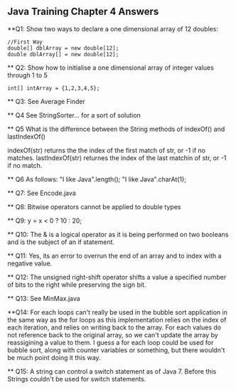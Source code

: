## Java Training Chapter 4 Answers

**Q1: Show two ways to declare a one dimensional array of 12 doubles:

	//First Way
	double[] dblArray = new double[12];
	double dblArray[] = new double[12];

** Q2: Show how to initialise a one dimensional array of integer values through 1 to 5

	int[] intArray = {1,2,3,4,5};
	
** Q3: See Average Finder

** Q4 See StringSorter... for a sort of solution

** Q5 What is the difference between the String methods of indexOf() and lastIndexOf()

indexOf(str) returns the the index of the first match of str, or -1 if no matches. lastIndexOf(str) returnes the index of the last matchin of str, or -1 if no match.

** Q6 As follows:
	"I like Java".length();
	"I like Java".charAt(1);
	
** Q7: See Encode.java

** Q8: Bitwise operators cannot be applied to double types

** Q9: y = x < 0 ? 10 : 20;

** Q10: The & is a logical operator as it is being performed on two booleans and is the subject of an if statement.

** Q11: Yes, its an error to overrun the end of an array and to index with a negative value.

** Q12: The unsigned right-shift operator shifts a value a specified number of bits to the right while preserving the sign bit.

** Q13: See MinMax.java

**Q14: For each loops can't really be used in the bubble sort application in the same way as the for loops as this implementation relies on the index of each iteration, and relies on writing back to the array. For each values do not reference back to the original array, so we can't update the array by reassigining a value to them. I guess a for each loop could be used for bubble sort, along with counter variables or something, but there wouldn't be much point doing it this way.

** Q15: A string can control a switch statement as of Java 7. Before this Strings couldn't be used for switch statements.

	

